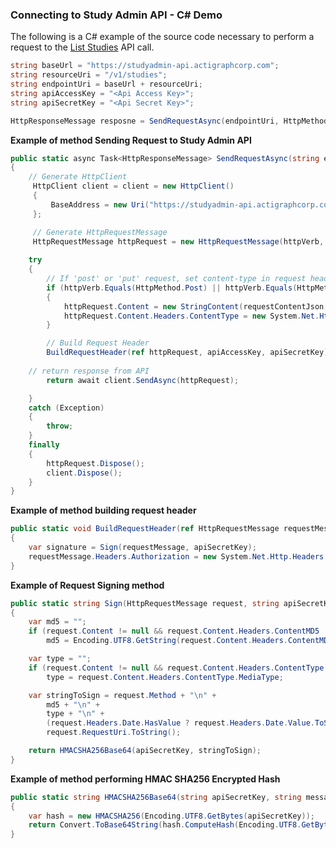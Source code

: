 
### Connecting to Study Admin API - C# Demo ###

The following is a C# example of the source code necessary to perform a request to the [List Studies](https://github.com/actigraph/StudyAdminAPIDocumentation/blob/master/sections/studies.md#list-studies) API call.
   
```c#
string baseUrl = "https://studyadmin-api.actigraphcorp.com";
string resourceUri = "/v1/studies";
string endpointUri = baseUrl + resourceUri;
string apiAccessKey = "<Api Access Key>";
string apiSecretKey = "<Api Secret Key>";

HttpResponseMessage resposne = SendRequestAsync(endpointUri, HttpMethod.Get, null, apiAccessKey, apiSecretKey).Result;
```
	
**Example of method Sending Request to Study Admin API**
```c#
public static async Task<HttpResponseMessage> SendRequestAsync(string endpointUri, HttpMethod httpVerb, string requestContentJson, string apiAccessKey, string apiSecretKey)
{
    // Generate HttpClient   
     HttpClient client = client = new HttpClient()
     {
         BaseAddress = new Uri("https://studyadmin-api.actigraphcorp.com")
     };

     // Generate HttpRequestMessage
     HttpRequestMessage httpRequest = new HttpRequestMessage(httpVerb, endpointUri);
    
    try
    {   
        // If 'post' or 'put' request, set content-type in request header to 'application/json'
        if (httpVerb.Equals(HttpMethod.Post) || httpVerb.Equals(HttpMethod.Put))
        {
            httpRequest.Content = new StringContent(requestContentJson, Encoding.UTF8);
            httpRequest.Content.Headers.ContentType = new System.Net.Http.Headers.MediaTypeHeaderValue("application/json");
        }

        // Build Request Header
        BuildRequestHeader(ref httpRequest, apiAccessKey, apiSecretKey);
        
	// return response from API 
        return await client.SendAsync(httpRequest);

	}
    catch (Exception)
    {
        throw;
    }
    finally
    {
        httpRequest.Dispose();
        client.Dispose();
    }
}
```

**Example of method building request header**
```c#
public static void BuildRequestHeader(ref HttpRequestMessage requestMessage, string apiAccessKey, string apiSecretKey)
{        
    var signature = Sign(requestMessage, apiSecretKey);
    requestMessage.Headers.Authorization = new System.Net.Http.Headers.AuthenticationHeaderValue("AGS", string.Format("{0}:{1}", apiAccessKey, signature));
}
```

**Example of Request Signing method**
```c#
public static string Sign(HttpRequestMessage request, string apiSecretKey)
{
    var md5 = "";
    if (request.Content != null && request.Content.Headers.ContentMD5 != null && request.Content.Headers.ContentMD5.Length > 0)
        md5 = Encoding.UTF8.GetString(request.Content.Headers.ContentMD5);

    var type = "";
    if (request.Content != null && request.Content.Headers.ContentType != null)
        type = request.Content.Headers.ContentType.MediaType;

    var stringToSign = request.Method + "\n" +
        md5 + "\n" +
        type + "\n" +
        (request.Headers.Date.HasValue ? request.Headers.Date.Value.ToString("s") + "Z\n" : "\n") +
        request.RequestUri.ToString();

    return HMACSHA256Base64(apiSecretKey, stringToSign);
}
```

**Example of method performing HMAC SHA256 Encrypted Hash**
```c#
public static string HMACSHA256Base64(string apiSecretKey, string message)
{
    var hash = new HMACSHA256(Encoding.UTF8.GetBytes(apiSecretKey));
    return Convert.ToBase64String(hash.ComputeHash(Encoding.UTF8.GetBytes(message)));
}
```
